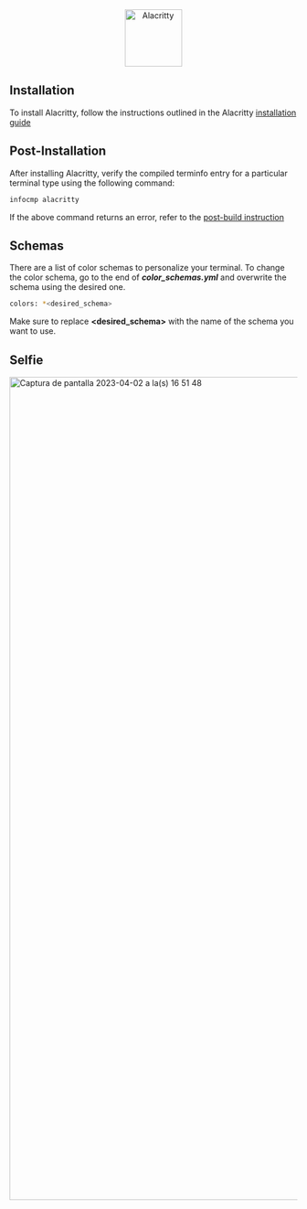 <div align="center"> 
 <a href="https://github.com/alanRizzo/dot-files/tree/main/alacritty"><img alt="Alacritty" src="https://user-images.githubusercontent.com/36242460/209569533-73974493-3950-4814-ac87-475f7b13e86d.png" height="100"></a>
</div>

## Installation

To install Alacritty, follow the instructions outlined in the Alacritty [installation guide](https://github.com/alacritty/alacritty/blob/master/INSTALL.md#prerequisites)

## Post-Installation

After installing Alacritty, verify the compiled terminfo entry for a particular terminal type using the following command:

```bash
infocmp alacritty
```

If the above command returns an error, refer to the [post-build instruction](https://github.com/alacritty/alacritty/blob/master/INSTALL.md#post-build)


## Schemas
There are a list of color schemas to personalize your terminal.
To change the color schema, go to the end of ***color_schemas.yml*** and overwrite the schema using the desired one.

```bash
colors: *<desired_schema>
```

Make sure to replace **<desired_schema>** with the name of the schema you want to use.


## Selfie
<img width="1440" alt="Captura de pantalla 2023-04-02 a la(s) 16 51 48" src="https://user-images.githubusercontent.com/36242460/229375792-41b89128-a61d-4767-9055-d6976e9b4c3e.png">



